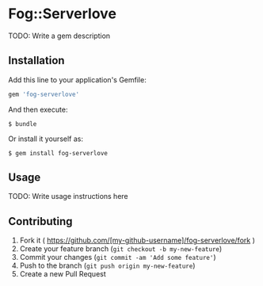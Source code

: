 # Fog::Serverlove

TODO: Write a gem description

## Installation

Add this line to your application's Gemfile:

```ruby
gem 'fog-serverlove'
```

And then execute:

    $ bundle

Or install it yourself as:

    $ gem install fog-serverlove

## Usage

TODO: Write usage instructions here

## Contributing

1. Fork it ( https://github.com/[my-github-username]/fog-serverlove/fork )
2. Create your feature branch (`git checkout -b my-new-feature`)
3. Commit your changes (`git commit -am 'Add some feature'`)
4. Push to the branch (`git push origin my-new-feature`)
5. Create a new Pull Request
